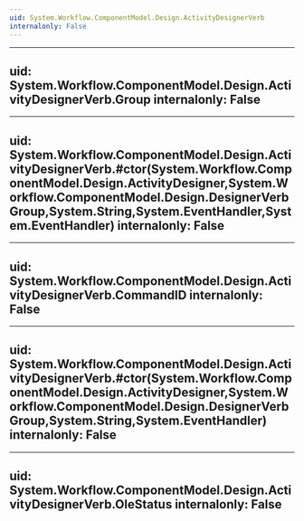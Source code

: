 ```yaml
---
uid: System.Workflow.ComponentModel.Design.ActivityDesignerVerb
internalonly: False
---
```


---
uid: System.Workflow.ComponentModel.Design.ActivityDesignerVerb.Group
internalonly: False
---

---
uid: System.Workflow.ComponentModel.Design.ActivityDesignerVerb.#ctor(System.Workflow.ComponentModel.Design.ActivityDesigner,System.Workflow.ComponentModel.Design.DesignerVerbGroup,System.String,System.EventHandler,System.EventHandler)
internalonly: False
---

---
uid: System.Workflow.ComponentModel.Design.ActivityDesignerVerb.CommandID
internalonly: False
---

---
uid: System.Workflow.ComponentModel.Design.ActivityDesignerVerb.#ctor(System.Workflow.ComponentModel.Design.ActivityDesigner,System.Workflow.ComponentModel.Design.DesignerVerbGroup,System.String,System.EventHandler)
internalonly: False
---

---
uid: System.Workflow.ComponentModel.Design.ActivityDesignerVerb.OleStatus
internalonly: False
---

